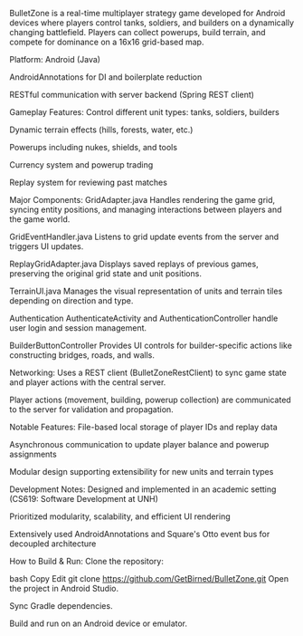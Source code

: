 BulletZone is a real-time multiplayer strategy game developed for Android devices where players control tanks, soldiers, and builders on a dynamically changing battlefield. Players can collect powerups, build terrain, and compete for dominance on a 16x16 grid-based map.

Platform:
Android (Java)

AndroidAnnotations for DI and boilerplate reduction

RESTful communication with server backend (Spring REST client)

Gameplay Features:
Control different unit types: tanks, soldiers, builders

Dynamic terrain effects (hills, forests, water, etc.)

Powerups including nukes, shields, and tools

Currency system and powerup trading

Replay system for reviewing past matches

Major Components:
GridAdapter.java
Handles rendering the game grid, syncing entity positions, and managing interactions between players and the game world.

GridEventHandler.java
Listens to grid update events from the server and triggers UI updates.

ReplayGridAdapter.java
Displays saved replays of previous games, preserving the original grid state and unit positions.

TerrainUI.java
Manages the visual representation of units and terrain tiles depending on direction and type.

Authentication
AuthenticateActivity and AuthenticationController handle user login and session management.

BuilderButtonController
Provides UI controls for builder-specific actions like constructing bridges, roads, and walls.

Networking:
Uses a REST client (BulletZoneRestClient) to sync game state and player actions with the central server.

Player actions (movement, building, powerup collection) are communicated to the server for validation and propagation.

Notable Features:
File-based local storage of player IDs and replay data

Asynchronous communication to update player balance and powerup assignments

Modular design supporting extensibility for new units and terrain types

Development Notes:
Designed and implemented in an academic setting (CS619: Software Development at UNH)

Prioritized modularity, scalability, and efficient UI rendering

Extensively used AndroidAnnotations and Square's Otto event bus for decoupled architecture

How to Build & Run:
Clone the repository:

bash
Copy
Edit
git clone https://github.com/GetBirned/BulletZone.git
Open the project in Android Studio.

Sync Gradle dependencies.

Build and run on an Android device or emulator.
